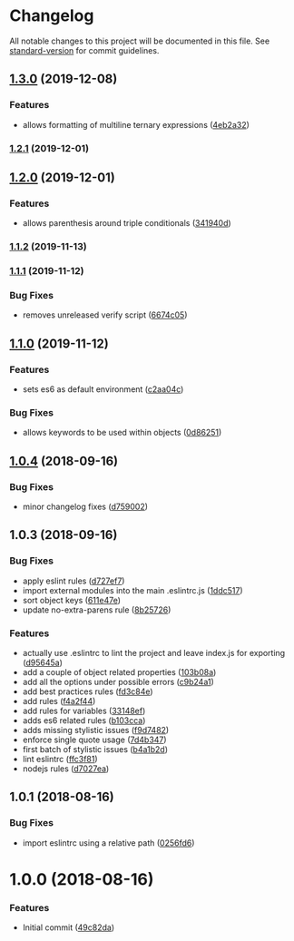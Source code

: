 # Changelog

All notable changes to this project will be documented in this file. See [standard-version](https://github.com/conventional-changelog/standard-version) for commit guidelines.

## [1.3.0](https://github.com/msg-labs/eslint-config/compare/v1.2.1...v1.3.0) (2019-12-08)


### Features

* allows formatting of multiline ternary expressions ([4eb2a32](https://github.com/msg-labs/eslint-config/commit/4eb2a32bf94942392975321b9b7820459df2e836))

### [1.2.1](https://github.com/msg-labs/eslint-config/compare/v1.2.0...v1.2.1) (2019-12-01)

## [1.2.0](https://github.com/msg-labs/eslint-config/compare/v1.1.1...v1.2.0) (2019-12-01)


### Features

* allows parenthesis around triple conditionals ([341940d](https://github.com/msg-labs/eslint-config/commit/341940db019e4161215cdaaf73d609bffd646f08))

### [1.1.2](https://github.com/msg-labs/eslint-config/compare/v1.1.1...v1.1.2) (2019-11-13)

### [1.1.1](https://github.com/msg-labs/eslint-config/compare/v1.1.0...v1.1.1) (2019-11-12)


### Bug Fixes

* removes unreleased verify script ([6674c05](https://github.com/msg-labs/eslint-config/commit/6674c05482ec43b62bd9e00b656395c89828459c))

## [1.1.0](https://github.com/msg-labs/eslint-config/compare/v1.0.4...v1.1.0) (2019-11-12)


### Features

* sets es6 as default environment ([c2aa04c](https://github.com/msg-labs/eslint-config/commit/c2aa04cd3aa1666c3a8a284668fadb14d2ab2d4c))


### Bug Fixes

* allows keywords to be used within objects ([0d86251](https://github.com/msg-labs/eslint-config/commit/0d8625197a2818bc02dea9806da0d8947fb4a1f0))

<a name="1.0.4"></a>
## [1.0.4](https://github.com/msg-labs/eslint-config/compare/v1.0.3...v1.0.4) (2018-09-16)


### Bug Fixes

* minor changelog fixes ([d759002](https://github.com/msg-labs/eslint-config/commit/d759002))



<a name="1.0.3"></a>
## 1.0.3 (2018-09-16)


### Bug Fixes

* apply eslint rules ([d727ef7](https://github.com/msg-labs/eslint-config/commit/d727ef7))
* import external modules into the main .eslintrc.js ([1ddc517](https://github.com/msg-labs/eslint-config/commit/1ddc517))
* sort object keys ([611e47e](https://github.com/msg-labs/eslint-config/commit/611e47e))
* update no-extra-parens rule ([8b25726](https://github.com/msg-labs/eslint-config/commit/8b25726))


### Features

* actually use .eslintrc to lint the project and leave index.js for exporting ([d95645a](https://github.com/msg-labs/eslint-config/commit/d95645a))
* add a couple of object related properties ([103b08a](https://github.com/msg-labs/eslint-config/commit/103b08a))
* add all the options under possible errors ([c9b24a1](https://github.com/msg-labs/eslint-config/commit/c9b24a1))
* add best practices rules ([fd3c84e](https://github.com/msg-labs/eslint-config/commit/fd3c84e))
* add rules ([f4a2f44](https://github.com/msg-labs/eslint-config/commit/f4a2f44))
* add rules for variables ([33148ef](https://github.com/msg-labs/eslint-config/commit/33148ef))
* adds es6 related rules ([b103cca](https://github.com/msg-labs/eslint-config/commit/b103cca))
* adds missing stylistic issues ([f9d7482](https://github.com/msg-labs/eslint-config/commit/f9d7482))
* enforce single quote usage ([7d4b347](https://github.com/msg-labs/eslint-config/commit/7d4b347))
* first batch of stylistic issues ([b4a1b2d](https://github.com/msg-labs/eslint-config/commit/b4a1b2d))
* lint eslintrc ([ffc3f81](https://github.com/msg-labs/eslint-config/commit/ffc3f81))
* nodejs rules ([d7027ea](https://github.com/msg-labs/eslint-config/commit/d7027ea))


<a name="1.0.1"></a>
## 1.0.1 (2018-08-16)


### Bug Fixes

* import eslintrc using a relative path ([0256fd6](https://github.com/msg-labs/eslint-config/commit/0256fd6))



<a name="1.0.0"></a>
# 1.0.0 (2018-08-16)


### Features

* Initial commit ([49c82da](https://github.com/msg-labs/eslint-config/commit/49c82da))
